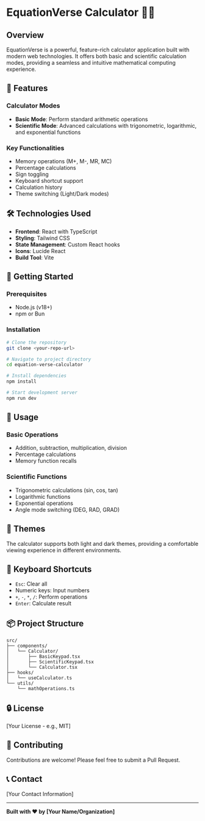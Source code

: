 
# EquationVerse Calculator 🧮✨

## Overview

EquationVerse is a powerful, feature-rich calculator application built with modern web technologies. It offers both basic and scientific calculation modes, providing a seamless and intuitive mathematical computing experience.

## 🚀 Features

### Calculator Modes
- **Basic Mode**: Perform standard arithmetic operations
- **Scientific Mode**: Advanced calculations with trigonometric, logarithmic, and exponential functions

### Key Functionalities
- Memory operations (M+, M-, MR, MC)
- Percentage calculations
- Sign toggling
- Keyboard shortcut support
- Calculation history
- Theme switching (Light/Dark modes)

## 🛠 Technologies Used

- **Frontend**: React with TypeScript
- **Styling**: Tailwind CSS
- **State Management**: Custom React hooks
- **Icons**: Lucide React
- **Build Tool**: Vite

## 🔧 Getting Started

### Prerequisites
- Node.js (v18+)
- npm or Bun

### Installation

```bash
# Clone the repository
git clone <your-repo-url>

# Navigate to project directory
cd equation-verse-calculator

# Install dependencies
npm install

# Start development server
npm run dev
```

## 🌈 Usage

### Basic Operations
- Addition, subtraction, multiplication, division
- Percentage calculations
- Memory function recalls

### Scientific Functions
- Trigonometric calculations (sin, cos, tan)
- Logarithmic functions
- Exponential operations
- Angle mode switching (DEG, RAD, GRAD)

## 🎨 Themes

The calculator supports both light and dark themes, providing a comfortable viewing experience in different environments.

## 🤖 Keyboard Shortcuts

- `Esc`: Clear all
- Numeric keys: Input numbers
- `+`, `-`, `*`, `/`: Perform operations
- `Enter`: Calculate result

## 📦 Project Structure

```
src/
├── components/
│   └── Calculator/
│       ├── BasicKeypad.tsx
│       ├── ScientificKeypad.tsx
│       └── Calculator.tsx
├── hooks/
│   └── useCalculator.ts
└── utils/
    └── mathOperations.ts
```

## 🔒 License

[Your License - e.g., MIT]

## 🤝 Contributing

Contributions are welcome! Please feel free to submit a Pull Request.

## 📞 Contact

[Your Contact Information]

---

**Built with ❤️ by [Your Name/Organization]**
